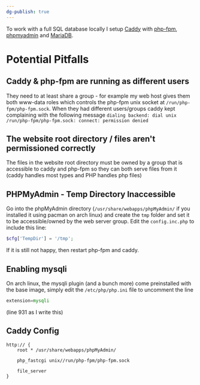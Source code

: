 ```yaml
---
dg-publish: true
---
```

To work with a full SQL database locally I setup [Caddy](https://caddyserver.com/) with [php-fpm](https://archlinux.org/packages/extra/x86_64/php-fpm/), [phpmyadmin](https://archlinux.org/packages/extra/any/phpmyadmin/) and [MariaDB](https://mariadb.org/).

# Potential Pitfalls

## Caddy & php-fpm are running as different users
They need to at least share a group - for example my web host gives them both www-data roles which controls the php-fpm unix socket at `/run/php-fpm/php-fpm.sock`. When they had different users/groups caddy kept complaining with the following message
`dialing backend: dial unix /run/php-fpm/php-fpm.sock: connect: permission denied`

## The website root directory / files aren't permissioned correctly
The files in the website root directory must be owned by a group that is accessible to caddy and php-fpm so they can both serve files from it (caddy handles most types and PHP handles php files)

## PHPMyAdmin - Temp Directory Inaccessible
Go into the phpMyAdmin directory (`/usr/share/webapps/phpMyAdmin/` if you installed it using pacman on arch linux) and create the `tmp` folder and set it to be accessible/owned by the web server group. Edit the `config.inc.php` to include this line:
```php
$cfg['TempDir'] = '/tmp';
```
If it is still not happy, then restart php-fpm and caddy.

## Enabling mysqli
On arch linux, the mysqli plugin (and a bunch more) come preinstalled with the base image, simply edit the `/etc/php/php.ini` file to uncomment the line 
```php
extension=mysqli
```
(line 931 as I write this)

## Caddy Config
```caddyfile
http:// {
	root * /usr/share/webapps/phpMyAdmin/
	
	php_fastcgi unix//run/php-fpm/php-fpm.sock

	file_server
}
```